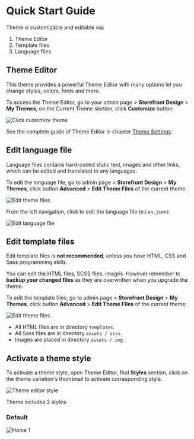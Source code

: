 # Quick Start Guide


Theme is customizable and editable via:

1. Theme Editor
2. Template files
3. Language files


## Theme Editor

This theme provides a powerful Theme Editor with many options let you change styles, colors, fonts and more.

To access the Theme Editor, go to your admin page > __Storefront Design__ > __My Themes__, on the Current Theme section, click __Customize__ button:

![Click customize theme](img/click-customize-theme.png)

See the complete guide of Theme Editor in chapter [Theme Settings](settings.md).




## Edit language file

Language files contains hard-coded static text, images and other links, which can be edited and translated to any languages.

To edit the language file, go to admin page > __Storefront Design__ > __My Themes__, click button __Advanced__ > __Edit Theme Files__ of the current theme:

![Edit theme files](img/edit-theme-files.png)

From the left navigation, click to edit the language file (e.i `en.json`):

![Edit language file](img/edit-language-file.png)




## Edit template files

Edit template files is __not recommended__, unless you have HTML, CSS and Sass programming skills.

You can edit the HTML files, SCSS files, images. However remember to __backup your changed files__ as they are overwritten when you upgrade the theme.

To edit the template files, go to admin page > __Storefront Design__ > __My Themes__, click button __Advanced__ > __Edit Theme Files__ of the current theme:

![Edit theme files](img/edit-theme-files.png)

- All HTML files are in directory `templates`.
- All Sass files are in directory `assets / scss`.
- Images are placed in directory `assets / img`.




## Activate a theme style

To activate a theme style, open Theme Editor, find __Styles__ section, click on the theme variation's thumbnail to activate corresponding style.

![Theme editor style](img/theme-editor-style.jpg)


Theme includes 2 styles:

### Default

![Home 1](img/home1.jpg)

